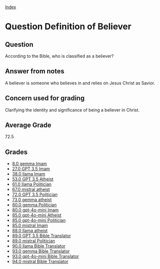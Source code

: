 
[Index](../../index.md)
# Question Definition of Believer
## Question
According to the Bible, who is classified as a believer?

## Answer from notes
A believer is someone who believes in and relies on Jesus Christ as Savior.

## Concern used for grading
Clarifying the identity and significance of being a believer in Christ.

## Average Grade
72.5

## Grades
 * [8.0 gemma Imam](../answers/gemma_Imam/Definition_of_Believer.md)
 * [27.0 GPT 3.5 Imam](../answers/GPT_3.5_Imam/Definition_of_Believer.md)
 * [38.0 llama Imam](../answers/llama_Imam/Definition_of_Believer.md)
 * [53.0 GPT 3.5 Atheist](../answers/GPT_3.5_Atheist/Definition_of_Believer.md)
 * [61.0 llama Politician](../answers/llama_Politician/Definition_of_Believer.md)
 * [67.0 mistral atheist](../answers/mistral_atheist/Definition_of_Believer.md)
 * [72.0 GPT 3.5 Politician](../answers/GPT_3.5_Politician/Definition_of_Believer.md)
 * [73.0 gemma atheist](../answers/gemma_atheist/Definition_of_Believer.md)
 * [80.0 gemma Politician](../answers/gemma_Politician/Definition_of_Believer.md)
 * [80.0 gpt-4o-mini Imam](../answers/gpt-4o-mini_Imam/Definition_of_Believer.md)
 * [85.0 gpt-4o-mini Atheist](../answers/gpt-4o-mini_Atheist/Definition_of_Believer.md)
 * [85.0 gpt-4o-mini Politician](../answers/gpt-4o-mini_Politician/Definition_of_Believer.md)
 * [85.0 mistral Imam](../answers/mistral_Imam/Definition_of_Believer.md)
 * [88.0 llama atheist](../answers/llama_atheist/Definition_of_Believer.md)
 * [89.0 GPT 3.5 Bible Translator](../answers/GPT_3.5_Bible_Translator/Definition_of_Believer.md)
 * [89.0 mistral Politician](../answers/mistral_Politician/Definition_of_Believer.md)
 * [90.0 llama Bible Translator](../answers/llama_Bible_Translator/Definition_of_Believer.md)
 * [93.0 gemma Bible Translator](../answers/gemma_Bible_Translator/Definition_of_Believer.md)
 * [93.0 gpt-4o-mini Bible Translator](../answers/gpt-4o-mini_Bible_Translator/Definition_of_Believer.md)
 * [94.0 mistral Bible Translator](../answers/mistral_Bible_Translator/Definition_of_Believer.md)
